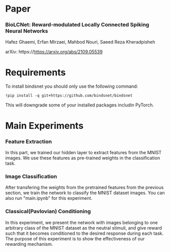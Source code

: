 # Paper 
### BioLCNet: Reward-modulated Locally Connected Spiking Neural Networks

Hafez Ghaemi, Erfan Mirzaei, Mahbod Nouri, Saeed Reza Kheradpisheh

arXiv: https://https://arxiv.org/abs/2109.05539

# Requirements 

To install bindsnet you should only use the following command:
```
!pip install -q git+https://github.com/bindsnet/bindsnet
``` 
This will downgrade some of your installed packages includin PyTorch.

# Main Experiments 

### Feature Extraction 
In this part, we trained our hidden layer to extract features from the
MNIST images. We use these features as pre-trained weights in the classification task.

### Image Classification 
After transfering the weights from the pretrained features from the previous section, we 
train the network to classify the MNIST dataset images. You can also run "main.ipynb" for this experiment.
 
### Classical(Pavlovian) Conditioning
In this experiment, we present the network with images belonging
to one arbitrary class of the MNIST dataset as the neutral stimuli, and 
give reward such that it becomes conditioned to the desired response during
each task. The purpose of this experiment is to show the effectiveness
of our rewarding mechanism. 
